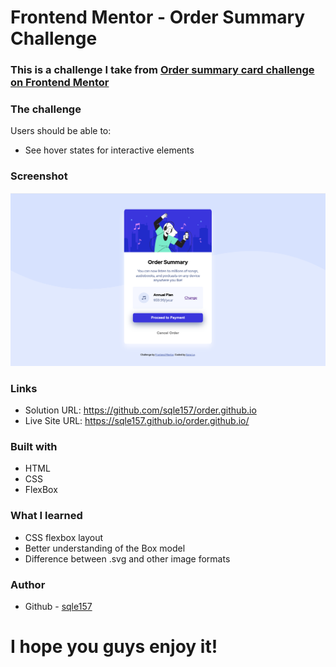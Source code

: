 # Frontend Mentor - Order Summary Challenge

### This is a challenge I take from [Order summary card challenge on Frontend Mentor](https://www.frontendmentor.io/challenges/order-summary-component-QlPmajDUj)

### The challenge

Users should be able to:

- See hover states for interactive elements

### Screenshot

![](./orderScreenShot.png)

### Links

- Solution URL: https://github.com/sqle157/order.github.io
- Live Site URL: https://sqle157.github.io/order.github.io/

### Built with

- HTML
- CSS
- FlexBox

### What I learned

- CSS flexbox layout
- Better understanding of the Box model
- Difference between .svg and other image formats

### Author

- Github - [sqle157](https://github.com/sqle157) 


# I hope you guys enjoy it!
